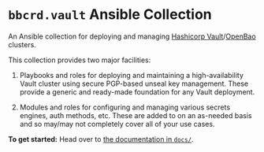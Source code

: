 `bbcrd.vault` Ansible Collection
================================

An Ansible collection for deploying and managing [Hashicorp
Vault](https://www.vaultproject.io/)/[OpenBao](https://openbao.org/) clusters.

This collection provides two major facilities:

1. Playbooks and roles for deploying and maintaining a high-availability Vault
   cluster using secure PGP-based unseal key management. These provide a
   generic and ready-made foundation for any Vault deployment.

2. Modules and roles for configuring and managing various secrets engines, auth
   methods, etc. These are added to on an as-needed basis and so may/may not
   completely cover all of your use cases.

**To get started:** Head over to [the documentation in `docs/`](./docs).

